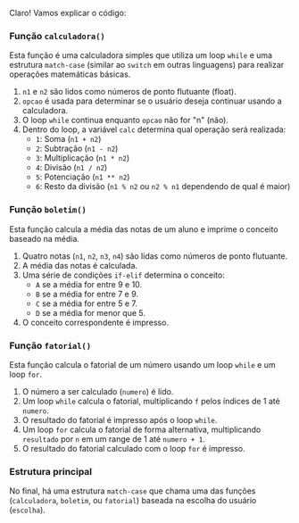 Claro! Vamos explicar o código:

### Função `calculadora()`

Esta função é uma calculadora simples que utiliza um loop `while` e uma estrutura `match-case` (similar ao `switch` em outras linguagens) para realizar operações matemáticas básicas.

1. `n1` e `n2` são lidos como números de ponto flutuante (float).
2. `opcao` é usada para determinar se o usuário deseja continuar usando a calculadora.
3. O loop `while` continua enquanto `opcao` não for "n" (não).
4. Dentro do loop, a variável `calc` determina qual operação será realizada:
   - `1`: Soma (`n1 + n2`)
   - `2`: Subtração (`n1 - n2`)
   - `3`: Multiplicação (`n1 * n2`)
   - `4`: Divisão (`n1 / n2`)
   - `5`: Potenciação (`n1 ** n2`)
   - `6`: Resto da divisão (`n1 % n2` ou `n2 % n1` dependendo de qual é maior)

### Função `boletim()`

Esta função calcula a média das notas de um aluno e imprime o conceito baseado na média.

1. Quatro notas (`n1`, `n2`, `n3`, `n4`) são lidas como números de ponto flutuante.
2. A média das notas é calculada.
3. Uma série de condições `if-elif` determina o conceito:
   - `A` se a média for entre 9 e 10.
   - `B` se a média for entre 7 e 9.
   - `C` se a média for entre 5 e 7.
   - `D` se a média for menor que 5.
4. O conceito correspondente é impresso.

### Função `fatorial()`

Esta função calcula o fatorial de um número usando um loop `while` e um loop `for`.

1. O número a ser calculado (`numero`) é lido.
2. Um loop `while` calcula o fatorial, multiplicando `f` pelos índices de 1 até `numero`.
3. O resultado do fatorial é impresso após o loop `while`.
4. Um loop `for` calcula o fatorial de forma alternativa, multiplicando `resultado` por `n` em um range de 1 até `numero + 1`.
5. O resultado do fatorial calculado com o loop `for` é impresso.

### Estrutura principal

No final, há uma estrutura `match-case` que chama uma das funções (`calculadora`, `boletim`, ou `fatorial`) baseada na escolha do usuário (`escolha`).
